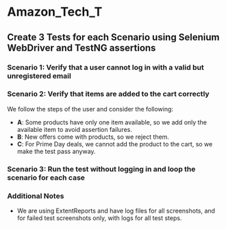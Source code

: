 # Amazon_Tech_T

## Create 3 Tests for each Scenario using Selenium WebDriver and TestNG assertions

### Scenario 1: Verify that a user cannot log in with a valid but unregistered email

### Scenario 2: Verify that items are added to the cart correctly

We follow the steps of the user and consider the following:

- **A**: Some products have only one item available, so we add only the available item to avoid assertion failures.
- **B**: New offers come with products, so we reject them.
- **C**: For Prime Day deals, we cannot add the product to the cart, so we make the test pass anyway.

### Scenario 3: Run the test without logging in and loop the scenario for each case

### Additional Notes

- We are using ExtentReports and have log files for all screenshots, and for failed test screenshots only, with logs for all test steps.
